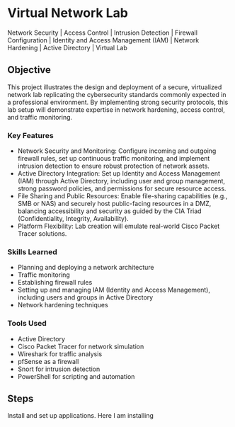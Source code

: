 # Virtual Network Lab

Network Security | Access Control | Intrusion Detection | Firewall Configuration | Identity and Access Management (IAM) | Network Hardening | Active Directory | Virtual Lab

## Objective

This project illustrates the design and deployment of a secure, virtualized network lab replicating the cybersecurity standards commonly expected in a professional environment. By implementing strong security protocols, this lab setup will demonstrate expertise in network hardening, access control, and traffic monitoring.

### Key Features

- Network Security and Monitoring: Configure incoming and outgoing firewall rules, set up continuous traffic monitoring, and implement intrusion detection to ensure robust protection of network assets.
- Active Directory Integration: Set up Identity and Access Management (IAM) through Active Directory, including user and group management, strong password policies, and permissions for secure resource access.
- File Sharing and Public Resources: Enable file-sharing capabilities (e.g., SMB or NAS) and securely host public-facing resources in a DMZ, balancing accessibility and security as guided by the CIA Triad (Confidentiality, Integrity, Availability).
- Platform Flexibility: Lab creation will emulate real-world Cisco Packet Tracer solutions.

### Skills Learned

- Planning and deploying a network architecture 
- Traffic monitoring 
- Establishing firewall rules 
- Setting up and managing IAM (Identity and Access Management), including users and groups in Active Directory 
- Network hardening techniques

### Tools Used

- Active Directory
- Cisco Packet Tracer for network simulation
- Wireshark for traffic analysis
- pfSense as a firewall
- Snort for intrusion detection
- PowerShell for scripting and automation

## Steps
<!-- drag & drop screenshots here or use imgur and reference them using imgsrc -->
<!-- Every screenshot should have some text explaining what the screenshot is about. -->
Install and set up applications. Here I am installing 
